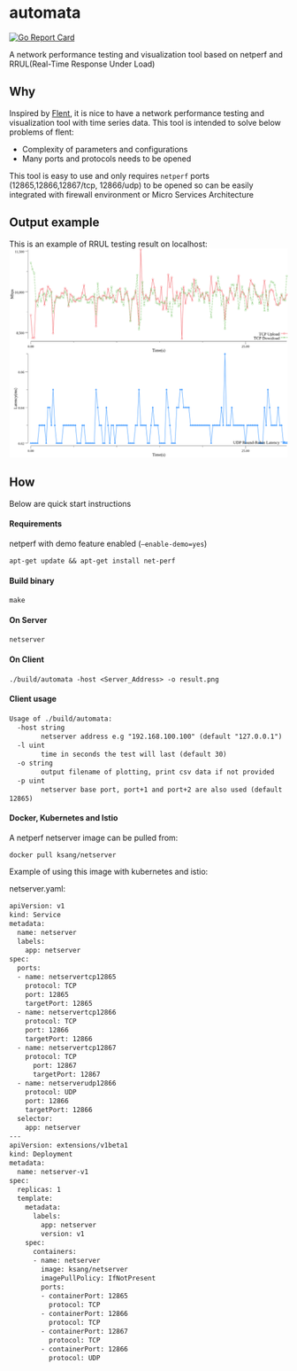 # automata
[![Go Report Card](https://goreportcard.com/badge/github.com/ksang/automata)](https://goreportcard.com/report/github.com/ksang/automata)

A network performance testing and visualization tool based on netperf and RRUL(Real-Time Response Under Load)


## Why
Inspired by [Flent](https://flent.org/index.html), it is nice to have a network performance testing and visualization tool with time series data. This tool is intended to solve below problems of flent:
* Complexity of parameters and configurations
* Many ports and protocols needs to be opened

This tool is easy to use and only requires `netperf` ports (12865,12866,12867/tcp, 12866/udp) to be opened so can be easily integrated with firewall environment or Micro Services Architecture

## Output example
This is an example of RRUL testing result on localhost:
![example](example.png)

## How

Below are quick start instructions

#### Requirements
netperf with demo feature enabled (`–enable-demo=yes`)

	apt-get update && apt-get install net-perf

#### Build binary
	make
#### On Server
	netserver
#### On Client
	./build/automata -host <Server_Address> -o result.png
#### Client usage
	Usage of ./build/automata:
	  -host string
	    	netserver address e.g "192.168.100.100" (default "127.0.0.1")
	  -l uint
	    	time in seconds the test will last (default 30)
	  -o string
	    	output filename of plotting, print csv data if not provided
	  -p uint
	    	netserver base port, port+1 and port+2 are also used (default 12865)
#### Docker, Kubernetes and Istio
A netperf netserver image can be pulled from:

	docker pull ksang/netserver

Example of using this image with kubernetes and istio:

netserver.yaml:

	apiVersion: v1
	kind: Service
	metadata:
	  name: netserver
	  labels:
	    app: netserver
	spec:
	  ports:
	  - name: netservertcp12865
	    protocol: TCP
	    port: 12865
	    targetPort: 12865
	  - name: netservertcp12866
	    protocol: TCP
	    port: 12866
	    targetPort: 12866
	  - name: netservertcp12867
	    protocol: TCP
	      port: 12867
	      targetPort: 12867
	  - name: netserverudp12866
	    protocol: UDP
	    port: 12866
	    targetPort: 12866
	  selector:
	    app: netserver
	---
	apiVersion: extensions/v1beta1
	kind: Deployment
	metadata:
	  name: netserver-v1
	spec:
	  replicas: 1
	  template:
	    metadata:
	      labels:
	        app: netserver
	        version: v1
	    spec:
	      containers:
	      - name: netserver
	        image: ksang/netserver
	        imagePullPolicy: IfNotPresent
	        ports:
	        - containerPort: 12865
	          protocol: TCP
	        - containerPort: 12866
	          protocol: TCP
	        - containerPort: 12867
	          protocol: TCP
	        - containerPort: 12866
	          protocol: UDP
